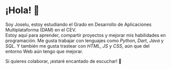 # ¡Hola! 👋  

Soy Joselu, estoy estudiando el Grado en Desarrollo de Aplicaciones Multiplataforma (DAM) en el CEV.  
Estoy aquí para aprender, compartir proyectos y mejorar mis habilidades en programación. Me gusta trabajar con lenguajes como *Python*, *Dart*, *Java* y *SQL*. Y también me gusta trastear con *HTML*, *JS* y *CSS*, aún que del entorno Web aún tengo que mejorar.   

Si quieres colaborar, ¡estaré encantado de escuchar! 🚀
